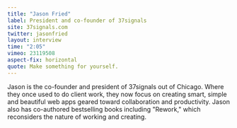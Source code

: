 ```yaml
---
title: "Jason Fried"
label: President and co-founder of 37signals
site: 37signals.com
twitter: jasonfried
layout: interview
time: "2:05"
vimeo: 23119508
aspect-fix: horizontal
quote: Make something for yourself.
---
```


Jason is the co-founder and president of 37signals out of Chicago. Where they once used to do client work, they now focus on creating smart, simple and beautiful web apps geared toward collaboration and productivity. Jason also has co-authored bestselling books including "Rework," which reconsiders the nature of working and creating.